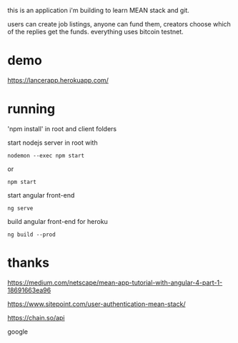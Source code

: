 this is an application i'm building to learn MEAN stack and git.

users can create job listings, anyone can fund them, creators choose which of the replies get the funds. everything uses bitcoin testnet.

# demo
https://lancerapp.herokuapp.com/

# running

'npm install' in root and client folders

start nodejs server in root with
```
nodemon --exec npm start 
```
or 
```
npm start
```

start angular front-end
```
ng serve
```

build angular front-end for heroku
```
ng build --prod
```

# thanks
https://medium.com/netscape/mean-app-tutorial-with-angular-4-part-1-18691663ea96

https://www.sitepoint.com/user-authentication-mean-stack/

https://chain.so/api

google

